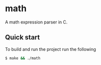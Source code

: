# math

A math expression parser in C.

## Quick start

To build and run the project run the following

```bash
$ make && ./math
```

